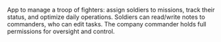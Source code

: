 App to manage a troop of fighters: assign soldiers to missions, track their status, and optimize daily operations. Soldiers can read/write notes to commanders, who can edit tasks. The company commander holds full permissions for oversight and control.